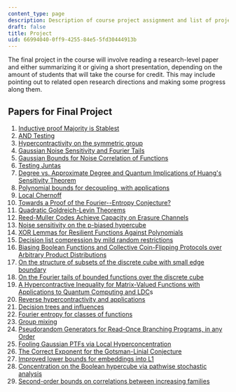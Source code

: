 ```yaml
---
content_type: page
description: Description of course project assignment and list of project topics
draft: false
title: Project
uid: 66994040-0ff9-4255-84e5-5fd30444913b
---
```

The final project in the course will involve reading a research-level paper and either summarizing it or giving a short presentation, depending on the amount of students that will take the course for credit. This may include pointing out to related open research directions and making some progress along them.

## Papers for Final Project

1. [Inductive proof Majority is Stablest](https://arxiv.org/abs/1211.1001) 
2. [AND Testing](https://arxiv.org/abs/1911.00159) 
3. [Hypercontractivity on the symmetric group](https://arxiv.org/abs/2009.05503)  
4. [Gaussian Noise Sensitivity and Fourier Tails](https://www.cs.cmu.edu/~odonnell/papers/gaussian-noise-sensitivity.pdf)   
5. [Gaussian Bounds for Noise Correlation of Functions](https://arxiv.org/abs/math/0703683)   
6. [Testing Juntas](http://www.cs.cmu.edu/~eblais/papers/TestingJuntas.pdf)   
7. [Degree vs. Approximate Degree and Quantum Implications of Huang's Sensitivity Theorem](https://arxiv.org/abs/2010.12629)   
8. [Polynomial bounds for decoupling, with applications](https://arxiv.org/abs/1512.01603)   
9. [Local Chernoff](https://arxiv.org/abs/1710.07429)    
10. [Towards a Proof of the Fourier--Entropy Conjecture?](https://arxiv.org/abs/1911.10579)   
11. [Quadratic Goldreich-Levin Theorems](https://arxiv.org/abs/1105.4372)   
12. [Reed-Muller Codes Achieve Capacity on Erasure Channels](https://arxiv.org/abs/1601.04689)   
13. [Noise sensitivity on the p-biased hypercube](https://conferences.computer.org/focs/2019/pdfs/FOCS2019-7pBwCpNH4Mz2L4MJWVl6Xp/4QPo5sWQ0kFcZrHcxCjJXM/GjVkOqAeRYhdid2jcvmvm.pdf)   
14. [XOR Lemmas for Resilient Functions Against Polynomials](https://eccc.weizmann.ac.il/report/2019/145/)   
15. [Decision list compression by mild random restrictions](https://arxiv.org/abs/1909.10658)   
16. [Biasing Boolean Functions and Collective Coin-Flipping Protocols over Arbitrary Product Distributions](https://arxiv.org/abs/1902.07426)   
17. [On the structure of subsets of the discrete cube with small edge boundary](https://arxiv.org/abs/1612.06680)   
18. [On the Fourier tails of bounded functions over the discrete cube](https://www.cs.cmu.edu/~odonnell/papers/bounded-tails.pdf)   
19. [A Hypercontractive Inequality for Matrix-Valued Functions with Applications to Quantum Computing and LDC](https://arxiv.org/abs/0705.3806)s   
20. [Reverse hypercontractivity and applications](http://www.cs.cmu.edu/~odonnell/papers/nicd.pdf)   
21. [Decision trees and influences](http://www.cs.cmu.edu/~odonnell/papers/dt-influences.pdf)    
22. [Fourier entropy for classes of functions](https://www.cs.cmu.edu/~jswright/papers/fei.pdf)    
23. [Group mixing](http://www.ccs.neu.edu/home/viola/papers/group-mix.pdf)   
24. [Pseudorandom Generators for Read-Once Branching Programs, in any Order](https://arxiv.org/abs/1808.06265)   
25. [Fooling Gaussian PTFs via Local Hyperconcentration](https://arxiv.org/abs/2103.07809)   
26. [The Correct Exponent for the Gotsman-Linial Conjecture](https://arxiv.org/abs/1210.1283)   
27. [Improved lower bounds for embeddings into L1](https://www.cs.huji.ac.il/~yrabani/Papers/KrauthgamerR-SODA06-proc.pdf)   
28. [Concentration on the Boolean hypercube via pathwise stochastic analysis](https://arxiv.org/abs/1909.12067)   
29. [Second-order bounds on correlations between increasing families](https://arxiv.org/abs/1912.11641)